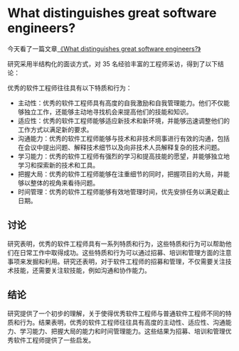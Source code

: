 # What distinguishes great software engineers?

今天看了一篇文章[《What distinguishes great software engineers?》](https://faculty.washington.edu/ajko/papers/Li2019WhatDistinguishesEngineers.pdf)

研究采用半结构化的面谈方式，对 35 名经验丰富的工程师采访，得到了以下结论：

优秀的软件工程师往往具有以下特质和行为：

- 主动性：优秀的软件工程师具有高度的自我激励和自我管理能力。他们不仅能够独立工作，还能够主动地寻找机会来提高他们的技能和知识。
- 适应性：优秀的软件工程师能够适应新技术和新环境，并能够迅速调整他们的工作方式以满足新的要求。
- 沟通能力：优秀的软件工程师能够与技术和非技术同事进行有效的沟通，包括在会议中提出问题、解释技术细节以及向非技术人员解释复杂的技术问题。
- 学习能力：优秀的软件工程师有强烈的学习和提高技能的愿望，并能够独立地学习和探索新的技术和工具。
- 把握大局：优秀的软件工程师能够在注重细节的同时，把握项目的大局，并能够以整体的视角来看待问题。
- 时间管理：优秀的软件工程师能够有效地管理时间，优先安排任务以满足截止日期。


## 讨论

研究表明，优秀的软件工程师具有一系列特质和行为，这些特质和行为可以帮助他们在日常工作中取得成功。这些特质和行为可以通过招募、培训和管理方面的注意事项来发掘和利用。研究还表明，对于软件工程师的招募和管理，不仅需要关注技术技能，还需要关注软技能，例如沟通和协作能力。

## 结论

研究提供了一个初步的理解，关于使得优秀软件工程师与普通软件工程师不同的特质和行为。结果表明，优秀的软件工程师往往具有高度的主动性、适应性、沟通能力、学习能力、把握大局的能力和时间管理能力。这些结果为招募、培训和管理优秀软件工程师提供了一些启发。